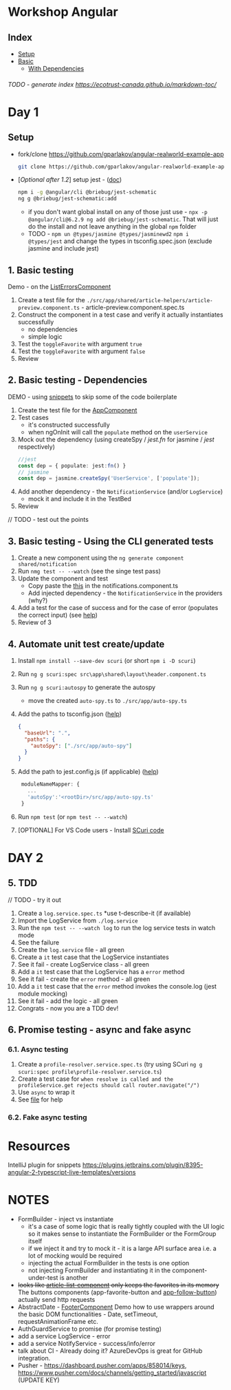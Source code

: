 # Workshop Angular

## Index

- [Setup](#setup)
- [Basic](#1-basic-testing)
  - [With Dependencies](#2-basic-testing---dependencies)

###### TODO - generate index https://ecotrust-canada.github.io/markdown-toc/

# Day 1
## Setup

- fork/clone https://github.com/gparlakov/angular-realworld-example-app

  ```bash
  git clone https://github.com/gparlakov/angular-realworld-example-app
  ```

- [_Optional_ _after 1.2_] setup jest - ([doc](https://github.com/briebug/jest-schematic#usage-))
  ```bash
  npm i -g @angular/cli @briebug/jest-schematic
  ng g @briebug/jest-schematic:add
  ```
  - if you don't want global install on any of those just use - `npx -p @angular/cli@6.2.9 ng add @briebug/jest-schematic`. That will just do the install and not leave anything in the global `npm` folder
  - TODO - `npm un @types/jasmine @types/jasminewd2` `npm i @types/jest` and change the types in tsconfig.spec.json (exclude jasmine and include jest)


## 1. Basic testing

Demo - on the [ListErrorsComponent](./src/app/shared/list-errors.component.ts)

1.  Create a test file for the `./src/app/shared/article-helpers/article-preview.component.ts` - article-preview.component.spec.ts
2.  Construct the component in a test case and verify it actually instantiates successfully
    - no dependencies
    - simple logic
3.  Test the `toggleFavorite` with argument `true`
4.  Test the `toggleFavorite` with argument `false`
5.  Review

## 2. Basic testing - Dependencies

DEMO - using [snippets](https://github.com/BeastCode/VSCode-Angular-TypeScript-Snippets) to skip some of the code boilerplate

1. Create the test file for the [AppComponent](./src/app/app.component.ts)
2. Test cases
   - it's constructed successfully
   - when ngOnInit will call the `populate` method on the `userService`
3. Mock out the dependency (using createSpy / _jest.fn_ for jasmine / _jest_ respectively)
   ```ts
   //jest
   const dep = { populate: jest:fn() }
   // jasmine
   const dep = jasmine.createSpy('UserService', ['populate']);
   ```
4. Add another dependency - the `NotificationService` (and/or `LogService`)
   - mock it and include it in the TestBed
5. Review

// TODO - test out the points

## 3. Basic testing - Using the CLI generated tests

1. Create a new component using the `ng generate component shared/notification`
2. Run `nmg test -- --watch` (see the singe test pass)
3. Update the component and test
   - Copy paste the [this](files/notifications.component.ts.help) in the notifications.component.ts
   - Add injected dependency - the `NotificationService` in the providers (why?)
4. Add a test for the case of success and for the case of error (populates the correct input) (see [help](./files/notificatons.component.spec.ts.help))
5. Review of 3

## 4. Automate unit test create/update

1. Install `npm install --save-dev scuri` (or short `npm i -D scuri`)
2. Run `ng g scuri:spec src\app\shared\layout\header.component.ts`
3. Run `ng g scuri:autospy` to generate the autospy
    - move the created `auto-spy.ts` to `./src/app/auto-spy.ts`
4. Add the paths to tsconfig.json ([help](./files/tsconfig.json.help))
   ```json
   {
     "baseUrl": ".",
     "paths": {
       "autoSpy": ["./src/app/auto-spy"]
     }
   }
   ```
5. Add the path to jest.config.js (if applicable) ([help](./files/jest.config.js.help))
   ```js
    moduleNameMapper: {
      ...
      'autoSpy':'<rootDir>/src/app/auto-spy.ts'
    }
   ```
6. Run `npm test` (or `npm test -- --watch`)

7. [OPTIONAL] For VS Code users - Install [SCuri code](https://marketplace.visualstudio.com/items?itemName=gparlakov.scuri-code)

# DAY 2

## 5. TDD
// TODO - try it out
1. Create a `log.service.spec.ts` *use t-describe-it (if available)
2. Import the LogService from `./log.service`
3. Run the `npm test -- --watch log` to run the log service tests in watch mode
4. See the failure
5. Create the `log.service` file - all green
6. Create a `it` test case that the LogService instantiates
7. See it fail - create LogService class - all green
8. Add a `it` test case that the LogService has a `error` method
9. See it fail - create the `error` method - all green
10. Add a `it` test case that the `error` method invokes the console.log (jest module mocking)
11. See it fail - add the logic - all green
12. Congrats - now you are a TDD dev!

## 6. Promise testing - async and fake async

### 6.1. Async testing
1. Create a `profile-resolver.service.spec.ts` (try using SCuri `ng g scuri:spec profile\profile-resolver.service.ts`)
2. Create a test case for `when resolve is called and the profileService.get rejects should call router.navigate("/")`
3. Use `async` to wrap it
4. See [file](files/src/profile/profile-resolver.service.spec.ts.help) for help

### 6.2. Fake async testing


# Resources

IntelliJ plugin for snippets https://plugins.jetbrains.com/plugin/8395-angular-2-typescript-live-templates/versions

# NOTES

- FormBuilder - inject vs instantiate
  - it's a case of some logic that is really tightly coupled with the UI logic so it makes sense to instantiate the FormBuilder or the FormGroup itself
  - if we inject it and try to mock it - it is a large API surface area i.e. a lot of mocking would be required
  - injecting the actual FormBuilder in the tests is one option
  - not injecting FormBuilder and instantiating it in the component-under-test is another
- ~~looks like [article-list-component](./src/app/shared/article-helpers/article-list.component.ts) only keeps the favorites in its memory~~ The buttons components (app-favorite-button and [app-follow-button](./src/app/shared/buttons/follow-button.component.ts#L23)) actually send http requests
- AbstractDate - [FooterComponent](./src/app/shared/layout/footer.component.ts) Demo how to use wrappers around the basic DOM functionalities - Date, setTimeout, requestAnimationFrame etc.
- AuthGuardService to promise (for promise testing)
- add a service LogService - error
- add a service NotifyService - success/info/error
- talk about CI - Already doing it? AzureDevOps is great for GitHub integration.
- Pusher - https://dashboard.pusher.com/apps/858014/keys, https://www.pusher.com/docs/channels/getting_started/javascript (UPDATE KEY)
